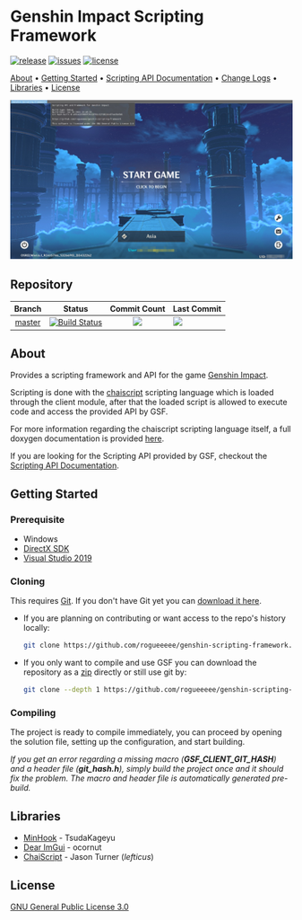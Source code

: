 # Genshin Impact Scripting Framework

[![release](https://img.shields.io/github/release/genshcript-dev/genshin-scripting-framework?style=for-the-badge)](https://github.com/genshcript-dev/genshin-scripting-framework/releases)
[![issues](https://img.shields.io/github/issues/genshcript-dev/genshin-scripting-framework?style=for-the-badge)](https://github.com/genshcript-dev/genshin-scripting-framework/issues)
[![license](https://img.shields.io/github/license/genshcript-dev/genshin-scripting-framework?style=for-the-badge)](https://github.com/genshcript-dev/genshin-scripting-framework/blob/master/LICENSE)


[About](#About) • [Getting Started](#Getting-Started) • [Scripting API Documentation](script_api.md) • [Change Logs](change_logs.md) • [Libraries](#Libraries) • [License](#License)

![](client_ss.jpg)

## Repository
| Branch                                                                              | Status                                                                                                                                                                                                                                                                                 | Commit Count                                                                                                                  | Last Commit                                                                                           
|:-----------------------------------------------------------------------------------:|:--------------------------------------------------------------------------------------------------------------------------------------------------------------------------------------------------------------------------------------------------------------------------------------:|:-----------------------------------------------------------------------------------------------------------------------------:|:--------------------------------------------------------------------------------------------------------------------- |
| [master](https://github.com/genshcript-dev/genshin-scripting-framework/tree/master) | [![Build Status](https://img.shields.io/endpoint.svg?url=https%3A%2F%2Factions-badge.atrox.dev%2Fgenshcript-dev%2Fgenshin-scripting-framework%2Fbadge%3Fref%3Dmaster&style=for-the-badge)](https://actions-badge.atrox.dev/genshcript-dev/genshin-scripting-framework/goto?ref=master) | ![](https://img.shields.io/github/commits-since/genshcript-dev/genshin-scripting-framework/latest/master?style=for-the-badge) | ![](https://img.shields.io/github/last-commit/genshcript-dev/genshin-scripting-framework/master?style=for-the-badge)  |

<!--- | [dev](https://github.com/genshcript-dev/genshin-scripting-framework/tree/dev)       | [![Build Status](https://img.shields.io/endpoint.svg?url=https%3A%2F%2Factions-badge.atrox.dev%2Fgenshcript-dev%2Fgenshin-scripting-framework%2Fbadge%3Fref%3Ddev&style=for-the-badge)](https://actions-badge.atrox.dev/genshcript-dev/genshin-scripting-framework/goto?ref=dev)       | ![](https://img.shields.io/github/commits-since/genshcript-dev/genshin-scripting-framework/latest/dev?style=for-the-badge)    | ![](https://img.shields.io/github/last-commit/genshcript-dev/genshin-scripting-framework/dev?style=for-the-badge)     | --->

## About
Provides a scripting framework and API for the game [Genshin Impact](https://genshin.mihoyo.com/).

Scripting is done with the [chaiscript](https://chaiscript.com/index.html) scripting language which is loaded through the client module, after that the loaded script is allowed to execute code and access the provided API by GSF.

For more information regarding the chaiscript scripting language itself, a full doxygen documentation is provided [here](https://codedocs.xyz/ChaiScript/ChaiScript/LangGettingStarted.html).

If you are looking for the Scripting API provided by GSF, checkout the [Scripting API Documentation](script_api.md).

## Getting Started

### Prerequisite
* Windows
* [DirectX SDK](https://www.microsoft.com/en-au/download/details.aspx?id=6812)
* [Visual Studio 2019](https://visualstudio.microsoft.com/)

### Cloning
This requires [Git](https://git-scm.com/). If you don't have Git yet you can [download it here](https://git-scm.com/downloads).

* If you are planning on contributing or want access to the repo's history locally:
    
    ```sh
    git clone https://github.com/rogueeeee/genshin-scripting-framework.git
    ```

* If you only want to compile and use GSF you can download the repository as a [zip](https://github.com/rogueeeee/genshin-scripting-framework/archive/refs/heads/master.zip) directly or still use git by:

    ```sh
    git clone --depth 1 https://github.com/rogueeeee/genshin-scripting-framework.git
    ```

### Compiling
The project is ready to compile immediately, you can proceed by opening the solution file, setting up the configuration, and start building.

*If you get an error regarding a missing macro (**GSF_CLIENT_GIT_HASH**) and a header file (**git_hash.h**), simply build the project once and it should fix the problem. The macro and header file is automatically generated pre-build.*

## Libraries
* [MinHook](https://github.com/TsudaKageyu/minhook) - TsudaKageyu
* [Dear ImGui](https://github.com/ocornut/imgui) - ocornut
* [ChaiScript](https://github.com/ChaiScript/ChaiScript) - Jason Turner (*lefticus*)

## License
[GNU General Public License 3.0](https://www.gnu.org/licenses/gpl-3.0.en.html)